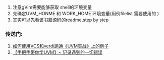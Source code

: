 ###
###
1. 注意gVim需要能够获取 shell的环境变量
2. 先确定UVM_HONME 和 WORK_HOME 环境变量(用例filelist 需要使用的 )
3. 其实可以先看该书籍源码的readme,step by step
### 传送门:
1. [如何使用VCS和verdi跑通《UVM实战》上的例子](https://blog.csdn.net/sinat_41774721/article/details/123903999)
2. [【手把手带你学UVM】~ 记录遇到的一切错误](https://blog.csdn.net/qq_40549426/article/details/125815312)
